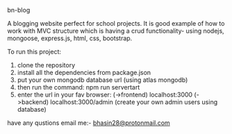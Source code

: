 bn-blog

A blogging website perfect for school projects. It is good example of how to work with MVC structure which is having a crud functionality- using nodejs, mongoose, express.js, html, css, bootstrap.  

To run this project:
 1. clone the repository
 2. install all the dependencies from package.json
 3. put your own mongodb database url (using atlas mongodb)
 4. then run the command: npm run servertart
 5. enter the url in your fav browser: 
       (->frontend) localhost:3000
       (->backend) localhost:3000/admin (create your own admin users using database)
       
have any qustions email me:- bhasin28@protonmail.com
